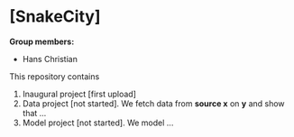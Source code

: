 # \[SnakeCity\]

**Group members:**
- Hans Christian

This repository contains  
1. Inaugural project [first upload]
2. Data project [not started]. We fetch data from **source x** on **y** and show that ...
3. Model project [not started]. We model ...
